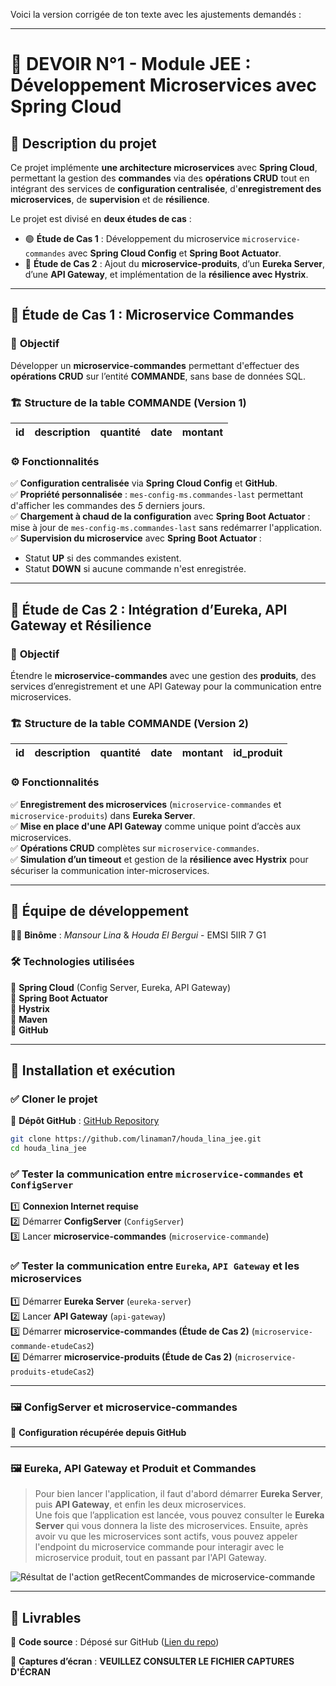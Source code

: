 Voici la version corrigée de ton texte avec les ajustements demandés :

---

# 📌 **DEVOIR N°1 - Module JEE : Développement Microservices avec Spring Cloud**

## 📝 **Description du projet**

Ce projet implémente **une architecture microservices** avec **Spring Cloud**, permettant la gestion des **commandes** via des **opérations CRUD** tout en intégrant des services de **configuration centralisée**, d'**enregistrement des microservices**, de **supervision** et de **résilience**.

Le projet est divisé en **deux études de cas** :
- 🟢 **Étude de Cas 1** : Développement du microservice `microservice-commandes` avec **Spring Cloud Config** et **Spring Boot Actuator**.
- 🔵 **Étude de Cas 2** : Ajout du **microservice-produits**, d’un **Eureka Server**, d’une **API Gateway**, et implémentation de la **résilience avec Hystrix**.

---

## 🔹 **Étude de Cas 1 : Microservice Commandes**

### 🎯 **Objectif**
Développer un **microservice-commandes** permettant d'effectuer des **opérations CRUD** sur l’entité **COMMANDE**, sans base de données SQL.

### 🏗️ **Structure de la table COMMANDE (Version 1)**

| id  | description | quantité | date | montant |
|-----|-------------|----------|------|---------|

### ⚙️ **Fonctionnalités**
✅ **Configuration centralisée** via **Spring Cloud Config** et **GitHub**.  
✅ **Propriété personnalisée** : `mes-config-ms.commandes-last` permettant d'afficher les commandes des *5* derniers jours.  
✅ **Chargement à chaud de la configuration** avec **Spring Boot Actuator** : mise à jour de `mes-config-ms.commandes-last` sans redémarrer l'application.  
✅ **Supervision du microservice** avec **Spring Boot Actuator** :
   - Statut **UP** si des commandes existent.
   - Statut **DOWN** si aucune commande n'est enregistrée.

---

## 🔹 **Étude de Cas 2 : Intégration d’Eureka, API Gateway et Résilience**

### 🎯 **Objectif**
Étendre le **microservice-commandes** avec une gestion des **produits**, des services d’enregistrement et une API Gateway pour la communication entre microservices.

### 🏗️ **Structure de la table COMMANDE (Version 2)**

| id  | description | quantité | date | montant | id_produit |
|-----|-------------|----------|------|---------|-----------|

### ⚙️ **Fonctionnalités**
✅ **Enregistrement des microservices** (`microservice-commandes` et `microservice-produits`) dans **Eureka Server**.  
✅ **Mise en place d'une API Gateway** comme unique point d’accès aux microservices.  
✅ **Opérations CRUD** complètes sur `microservice-commandes`.  
✅ **Simulation d’un timeout** et gestion de la **résilience avec Hystrix** pour sécuriser la communication inter-microservices.

---

## 👥 **Équipe de développement**
👩‍💻 **Binôme** : *Mansour Lina* & *Houda El Bergui* - EMSI 5IIR 7 G1

### 🛠️ **Technologies utilisées**
🔹 **Spring Cloud** (Config Server, Eureka, API Gateway)  
🔹 **Spring Boot Actuator**  
🔹 **Hystrix**  
🔹 **Maven**  
🔹 **GitHub**

---

## 🚀 **Installation et exécution**

### ✅ **Cloner le projet**
📂 **Dépôt GitHub** : [GitHub Repository](https://github.com/linaman7/houda_lina_jee.git)

```sh
git clone https://github.com/linaman7/houda_lina_jee.git
cd houda_lina_jee
```

### ✅ **Tester la communication entre `microservice-commandes` et `ConfigServer`**
1️⃣ **Connexion Internet requise**  
2️⃣ Démarrer **ConfigServer** (`ConfigServer`)  
3️⃣ Lancer **microservice-commandes** (`microservice-commande`)

### ✅ **Tester la communication entre `Eureka`, `API Gateway` et les microservices**
1️⃣ Démarrer **Eureka Server** (`eureka-server`)  
2️⃣ Lancer **API Gateway** (`api-gateway`)  
3️⃣ Démarrer **microservice-commandes (Étude de Cas 2)** (`microservice-commande-etudeCas2`)  
4️⃣ Démarrer **microservice-produits (Étude de Cas 2)** (`microservice-produits-etudeCas2`)

---

### 🖼️ **ConfigServer et microservice-commandes**
📌 **Configuration récupérée depuis GitHub**

---

### 🖼️ **Eureka, API Gateway et Produit et Commandes**  
> Pour bien lancer l'application, il faut d'abord démarrer **Eureka Server**, puis **API Gateway**, et enfin les deux microservices.  
> Une fois que l’application est lancée, vous pouvez consulter le **Eureka Server** qui vous donnera la liste des microservices. Ensuite, après avoir vu que les microservices sont actifs, vous pouvez appeler l'endpoint du microservice commande pour interagir avec le microservice produit, tout en passant par l'API Gateway.

![Résultat de l'action getRecentCommandes de microservice-commande](images/les_ports.png)

---

## 📜 **Livrables**
📌 **Code source** : Déposé sur GitHub ([Lien du repo](https://github.com/linaman7/houda_lina_jee.git))

📌 **Captures d’écran** : **VEUILLEZ CONSULTER LE FICHIER CAPTURES D'ÉCRAN**

